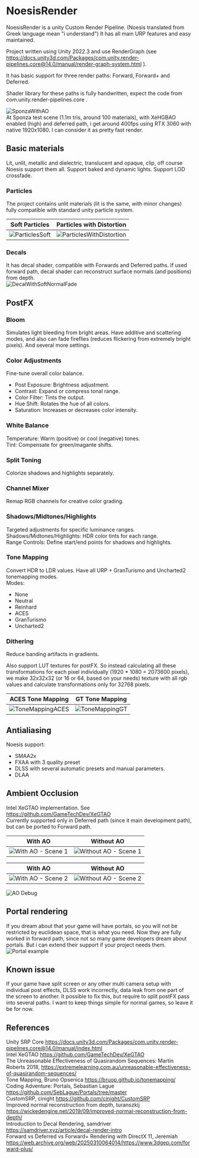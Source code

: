 # NoesisRender

NoesisRender is a unity Custom Render Pipeline. (Noesis translated from Greek language mean "i understand") It has all main URP features and easy maintained.  

Project written using Unity 2022.3 and use RenderGraph (see https://docs.unity3d.com/Packages/com.unity.render-pipelines.core@14.0/manual/render-graph-system.html ).  

It has basic support for three render paths: Forward, Forward+ and Deferred.  

Shader library for these paths is fully handwritten, expect the code from com.unity.render-pipelines.core .  

![SponzaWithAO](ImagesDemo/SponzaWithAO.png)  
At Sponza test scene (1.1m tris, around 100 materials), with XeHGBAO enabled (high) and deferred path, i get around 400fps using RTX 3060 with native 1920x1080. I can consider it as pretty fast render.  

## Basic materials

Lit, unlit, metallic and dielectric, translucent and opaque, clip, off course Noesis support them all. Support baked and dynamic lights. Support LOD crossfade. 

### Particles

The project contains unlit materials (lit is the same, with minor changes) fully compatible with standard unity particle system. 

| Soft Particles                                 | Particles with Distortion                                          |
| ---------------------------------------------- | ------------------------------------------------------------------ |
| ![ParticlesSoft](ImagesDemo/ParticlesSoft.png) | ![ParticlesWithDistortion](ImagesDemo/ParticlesWithDistortion.png) |

### Decals

It has decal shader, compatible with Forwards and Deferred paths. If used forward path, decal shader can reconstruct surface normals (and positions) from depth.  
![DecalWithSoftNormalFade](ImagesDemo/DecalWithSoftNormalFade.png)  

## PostFX

### Bloom

Simulates light bleeding from bright areas. Have additive and scattering modes, and also can fade fireflies (reduces flickering from extremely bright pixels). And several more settings.  

### Color Adjustments

Fine-tune overall color balance.  

- Post Exposure: Brightness adjustment.  
- Contrast: Expand or compress tonal range.  
- Color Filter: Tints the output.  
- Hue Shift: Rotates the hue of all colors.  
- Saturation: Increases or decreases color intensity.  

### White Balance

Temperature: Warm (positive) or cool (negative) tones.  
Tint: Compensate for green/magante shifts.  

### Split Toning

Colorize shadows and highlights separately.  

### Channel Mixer

Remap RGB channels for creative color grading.  

### Shadows/Midtones/Highlights

Targeted adjustments for specific luminance ranges.  
Shadows/Midtones/Highlights: HDR color tints for each range.  
Range Controls: Define start/end points for shadows and highlights.  

### Tone Mapping

Convert HDR to LDR values. Have all URP + GranTurismo and Uncharted2 tonemapping modes.  
Modes:  

- None  
- Neutral  
- Reinhard  
- ACES  
- GranTurismo  
- Uncharted2  

### Dithering

Reduce banding artifacts in gradients.  

Also support LUT textures for postFX. So instead calculating all these transformations for each pixel individually (1920 * 1080 = 2073600 pixels), we make 32x32x32 (or 16 or 64, based on your needs) texture with all rgb values and calculate transformations only for 32768 pixels.  

| ACES Tone Mapping                                  | GT Tone Mapping                                |
| -------------------------------------------------- | ---------------------------------------------- |
| ![ToneMappingACES](ImagesDemo/ToneMappingACES.png) | ![ToneMappingGT](ImagesDemo/ToneMappingGT.png) |

## Antialiasing

Noesis support:  

- SMAA2x  
- FXAA with 3 quality preset  
- DLSS with several automatic presets and manual parameters.  
- DLAA  

## Ambient Occlusion

Intel XeGTAO implementation. See https://github.com/GameTechDev/XeGTAO  
Currently supported only in Deferred path (since it main development path), but can be ported to Forward path.  

| With AO                                            | Without AO                                               |
| -------------------------------------------------- | -------------------------------------------------------- |
| ![With AO - Scene 1](ImagesDemo/SponzaWithAO1.png) | ![Without AO - Scene 1](ImagesDemo/SponzaWothoutAO1.png) |

| With AO                                            | Without AO                                               |
| -------------------------------------------------- | -------------------------------------------------------- |
| ![With AO - Scene 2](ImagesDemo/SponzaWithAO2.png) | ![Without AO - Scene 2](ImagesDemo/SponzaWithoutAO2.png) |

![AO Debug](ImagesDemo/AO.png) 

## Portal rendering

If you dream about that your game will have portals, so you will not be restricted by euclidean space, that is what you need. Now they are fully worked in forward path, since not so many game developers dream about portals. But i can extend their support if your project needs them.  
![Portal example](ImagesDemo/PortalExample.png)  

## Known issue

If your game have split screen or any other multi camera setup with individual post effects, DLSS work incorrectly, data leak from one part of the screen to another. It possible to fix this, but require to split postFX pass into several paths. I want to keep things simple for normal games, so leave it be for now.  

## References

Unity SRP Core https://docs.unity3d.com/Packages/com.unity.render-pipelines.core@14.0/manual/index.html  
Intel XeGTAO https://github.com/GameTechDev/XeGTAO  
The Unreasonable Effectiveness of Quasirandom Sequences: Martin Roberts 2018, https://extremelearning.com.au/unreasonable-effectiveness-of-quasirandom-sequences/  
Tone Mapping, Bruno Opsenica https://bruop.github.io/tonemapping/  
Coding Adventure: Portals, Sebastian Lague https://github.com/SebLague/Portals/tree/master  
CustomSRP, cinight https://github.com/cinight/CustomSRP  
Improved normal reconstruction from depth, turanszkij https://wickedengine.net/2019/09/improved-normal-reconstruction-from-depth/  
Introduction to Decal Rendering, samdriver https://samdriver.xyz/article/decal-render-intro  
Forward vs Deferred vs Forward+ Rendering with DirectX 11, Jeremiah https://web.archive.org/web/20250310064014/https://www.3dgep.com/forward-plus/  
